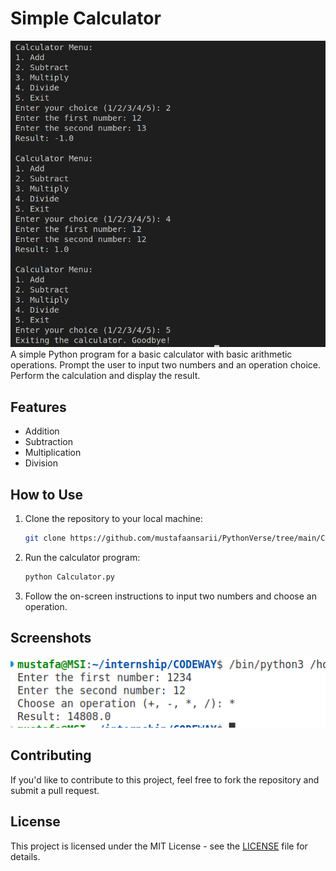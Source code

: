 # Simple Calculator

![Calculator Image](assets/cal1.png)
A simple Python program for a basic calculator with basic arithmetic operations. Prompt the user to input two numbers and an operation choice. Perform the calculation and display the result.

## Features

- Addition
- Subtraction
- Multiplication
- Division

## How to Use

1. Clone the repository to your local machine:

    ```bash
    git clone https://github.com/mustafaansarii/PythonVerse/tree/main/Calculator
    ```

2. Run the calculator program:

    ```bash
    python Calculator.py
    ```

3. Follow the on-screen instructions to input two numbers and choose an operation.

## Screenshots

![Calculator Image](assets/cal2.png)

## Contributing

If you'd like to contribute to this project, feel free to fork the repository and submit a pull request.

## License

This project is licensed under the MIT License - see the [LICENSE](CODEWAY/LICENCE.txt) file for details.
